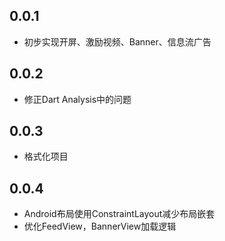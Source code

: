 ## 0.0.1

* 初步实现开屏、激励视频、Banner、信息流广告

## 0.0.2

* 修正Dart Analysis中的问题

## 0.0.3

* 格式化项目

## 0.0.4

* Android布局使用ConstraintLayout减少布局嵌套
* 优化FeedView，BannerView加载逻辑